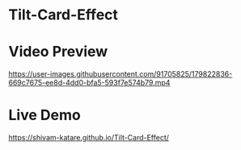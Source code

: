 # Tilt-Card-Effect

# Video Preview



https://user-images.githubusercontent.com/91705825/179822836-669c7675-ee8d-4dd0-bfa5-593f7e574b79.mp4


 # Live Demo

https://shivam-katare.github.io/Tilt-Card-Effect/
